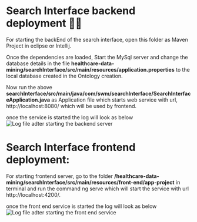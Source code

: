# Search Interface backend deployment 👨‍⚕️

For starting the backEnd of the search interface, open this folder as Maven Project in eclipse or Intellij. 

Once the dependencies are loaded, Start the MySql server and change the database details in the file **healthcare-data-mining/searchInterface/src/main/resources/application.properties**
to the local database created in the Ontology creation. 

Now run the above **searchInterface/src/main/java/com/swm/searchInterface/SearchInterfaceApplication.java** as Application file 
which starts web service with url, http://localhost:8080/ which will be used by frontend.

once the service is started the log will look as below
![Log file adter starting the backend server](https://github.com/akashnigam/healthcare-data-mining/blob/master/searchInterface/backEnd_Log.jpg)


# Search Interface frontend deployment: 

For starting frontend server, go to the folder **/healthcare-data-mining/searchInterface/src/main/resources/front-end/app-project** 
in terminal and run the command ng serve which will start the service with url http://localhost:4200/. 

once the front end service is started the log will look as below
![Log file adter starting the front end service](https://github.com/akashnigam/healthcare-data-mining/blob/master/searchInterface/fron_end_log.jpg)
